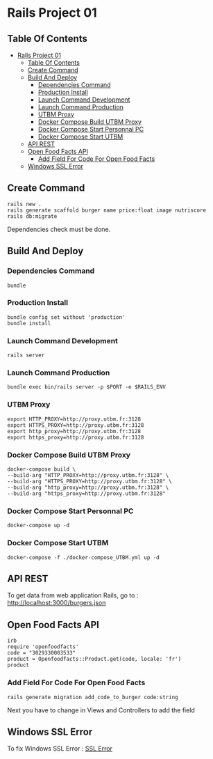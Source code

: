 # Rails Project 01

## Table Of Contents

- [Rails Project 01](#rails-project-01)
  - [Table Of Contents](#table-of-contents)
  - [Create Command](#create-command)
  - [Build And Deploy](#build-and-deploy)
    - [Dependencies Command](#dependencies-command)
    - [Production Install](#production-install)
    - [Launch Command Development](#launch-command-development)
    - [Launch Command Production](#launch-command-production)
    - [UTBM Proxy](#utbm-proxy)
    - [Docker Compose Build UTBM Proxy](#docker-compose-build-utbm-proxy)
    - [Docker Compose Start Personnal PC](#docker-compose-start-personnal-pc)
    - [Docker Compose Start UTBM](#docker-compose-start-utbm)
  - [API REST](#api-rest)
  - [Open Food Facts API](#open-food-facts-api)
    - [Add Field For Code For Open Food Facts](#add-field-for-code-for-open-food-facts)
  - [Windows SSL Error](#windows-ssl-error)

## Create Command

    rails new .
    rails generate scaffold burger name price:float image nutriscore
    rails db:migrate

Dependencies check must be done.

## Build And Deploy

### Dependencies Command

    bundle

### Production Install

    bundle config set without 'production'
    bundle install

### Launch Command Development

    rails server

### Launch Command Production

    bundle exec bin/rails server -p $PORT -e $RAILS_ENV

### UTBM Proxy

    export HTTP_PROXY=http://proxy.utbm.fr:3128
    export HTTPS_PROXY=http://proxy.utbm.fr:3128
    export http_proxy=http://proxy.utbm.fr:3128
    export https_proxy=http://proxy.utbm.fr:3128

### Docker Compose Build UTBM Proxy

    docker-compose build \
    --build-arg "HTTP_PROXY=http://proxy.utbm.fr:3128" \
    --build-arg "HTTPS_PROXY=http://proxy.utbm.fr:3128" \
    --build-arg "http_proxy=http://proxy.utbm.fr:3128" \
    --build-arg "https_proxy=http://proxy.utbm.fr:3128"

### Docker Compose Start Personnal PC

    docker-compose up -d

### Docker Compose Start UTBM

    docker-compose -f ./docker-compose_UTBM.yml up -d

## API REST

To get data from web application Rails, go to : [http://localhost:3000/burgers.json](http://localhost:3000/burgers.json)

## Open Food Facts API

    irb
    require 'openfoodfacts'
    code = "3029330003533"
    product = Openfoodfacts::Product.get(code, locale: 'fr')
    product

### Add Field For Code For Open Food Facts

    rails generate migration add_code_to_burger code:string

Next you have to change in Views and Controllers to add the field

## Windows SSL Error

To fix Windows SSL Error : [SSL Error](https://stackoverflow.com/questions/37336526/getting-ssl-error-in-ruby-on-windows)
